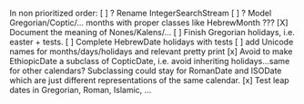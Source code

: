 In non prioritized order:
[ ] ? Rename IntegerSearchStream
[ ] ? Model Gregorian/Coptic/... months with proper classes like HebrewMonth ???
[X] Document the meaning of Nones/Kalens/...
[ ] Finish Gregorian holidays, i.e. easter + tests.
[ ] Complete HebrewDate holidays with tests
[ ] add Unicode names for months/days/holidays and relevant pretty print
[x] Avoid to make EthiopicDate a subclass of CopticDate, i.e. avoid inheriting holidays...same for other calendars?
    Subclassing could stay for RomanDate and ISODate which are just different representations of the same calendar.
[x] Test leap dates in Gregorian, Roman, Islamic, ...